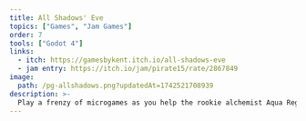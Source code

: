 ```yaml
---
title: All Shadows' Eve
topics: ["Games", "Jam Games"]
order: 7
tools: ["Godot 4"]
links:
  - itch: https://gamesbykent.itch.io/all-shadows-eve
  - jam entry: https://itch.io/jam/pirate15/rate/2867849
image:
  path: /pg-allshadows.png?updatedAt=1742521708939
description: >-
  Play a frenzy of microgames as you help the rookie alchemist Aqua Regia wrangle shadow creatures from the depths!
---
```


